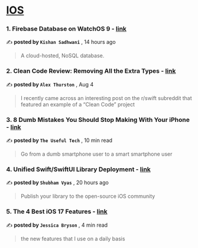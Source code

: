 
<h1><a href=https://medium.com/tag/ios/recommended target="_blank" rel="noopener noreferrer">IOS</a></h1>
<h3>1. Firebase Database on WatchOS 9 - <a href=https://medium.com/simform-engineering/firebase-database-on-watchos-9-92839debd2e3?source=tag_recommended_feed---------0-84----------ios----------cad5ed07_37b4_49e2_b205_1070ddab770a------- target="_blank" rel="noopener noreferrer">link</a></h3>

✍️ **posted by `Kishan Sadhwani`** <date> , 14 hours ago</date>

<blockquote>A cloud-hosted, NoSQL database.</blockquote>

<h3>2. Clean Code Review: Removing All the Extra Types - <a href=https://medium.com/better-programming/clean-code-review-removing-all-the-extra-types-162b539b58f4?source=tag_recommended_feed---------1-107----------ios----------cad5ed07_37b4_49e2_b205_1070ddab770a------- target="_blank" rel="noopener noreferrer">link</a></h3>

✍️ **posted by `Alex Thurston`** <date> , Aug 4</date>

<blockquote>I recently came across an interesting post on the r/swift subreddit that featured an example of a “Clean Code” project</blockquote>

<h3>3. 8 Dumb Mistakes You Should Stop Making With Your iPhone - <a href=https://medium.com/macoclock/8-dumb-mistakes-you-should-stop-making-with-your-iphone-ab543199d3e7?source=tag_recommended_feed---------2-85----------ios----------cad5ed07_37b4_49e2_b205_1070ddab770a------- target="_blank" rel="noopener noreferrer">link</a></h3>

✍️ **posted by `The Useful Tech`** <date> , 10 min read</date>

<blockquote>Go from a dumb smartphone user to a smart smartphone user</blockquote>

<h3>4. Unified Swift/SwiftUI Library Deployment - <a href=https://medium.com/simform-engineering/unified-swift-swiftui-library-deployment-2f39dc76b7f5?source=tag_recommended_feed---------3-84----------ios----------cad5ed07_37b4_49e2_b205_1070ddab770a------- target="_blank" rel="noopener noreferrer">link</a></h3>

✍️ **posted by `Shubham Vyas`** <date> , 20 hours ago</date>

<blockquote>Publish your library to the open-source iOS community</blockquote>

<h3>5. The 4 Best iOS 17 Features - <a href=https://medium.com/macoclock/the-4-best-ios-17-features-f5b1362a204e?source=tag_recommended_feed---------4-107----------ios----------cad5ed07_37b4_49e2_b205_1070ddab770a------- target="_blank" rel="noopener noreferrer">link</a></h3>

✍️ **posted by `Jessica Bryson`** <date> , 4 min read</date>

<blockquote>the new features that I use on a daily basis</blockquote>

